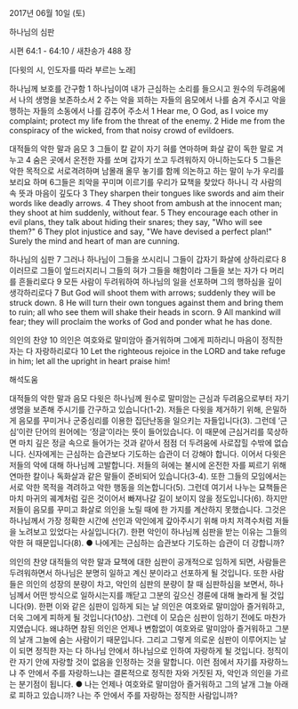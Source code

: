 2017년 06월 10일 (토)

하나님의 심판



시편 64:1 - 64:10 / 새찬송가 488 장


[다윗의 시, 인도자를 따라 부르는 노래]

하나님께 보호를 간구함
1 하나님이여 내가 근심하는 소리를 들으시고 원수의 두려움에서 나의 생명을 보존하소서 2 주는 악을 꾀하는 자들의 음모에서 나를 숨겨 주시고 악을 행하는 자들의 소동에서 나를 감추어 주소서
1 Hear me, O God, as I voice my complaint; protect my life from the threat of the enemy. 2 Hide me from the conspiracy of the wicked, from that noisy crowd of evildoers.

대적들의 악한 말과 음모
3 그들이 칼 같이 자기 혀를 연마하며 화살 같이 독한 말로 겨누고 4 숨은 곳에서 온전한 자를 쏘며 갑자기 쏘고 두려워하지 아니하는도다 5 그들은 악한 목적으로 서로격려하며 남몰래 올무 놓기를 함께 의논하고 하는 말이 누가 우리를 보리요 하며 6그들은 죄악을 꾸미며 이르기를 우리가 묘책을 찾았다 하나니 각 사람의 속 뜻과 마음이 깊도다
3 They sharpen their tongues like swords and aim their words like deadly arrows. 4 They shoot from ambush at the innocent man; they shoot at him suddenly, without fear. 5 They encourage each other in evil plans, they talk about hiding their snares; they say, "Who will see them?" 6 They plot injustice and say, "We have devised a perfect plan!" Surely the mind and heart of man are cunning.

하나님의 심판
7 그러나 하나님이 그들을 쏘시리니 그들이 갑자기 화살에 상하리로다 8 이러므로 그들이 엎드러지리니 그들의 혀가 그들을 해함이라 그들을 보는 자가 다 머리를 흔들리로다 9 모든 사람이 두려워하여 하나님의 일을 선포하며 그의 행하심을 깊이 생각하리로다
7 But God will shoot them with arrows; suddenly they will be struck down. 8 He will turn their own tongues against them and bring them to ruin; all who see them will shake their heads in scorn. 9 All mankind will fear; they will proclaim the works of God and ponder what he has done.

의인의 찬양
10 의인은 여호와로 말미암아 즐거워하며 그에게 피하리니 마음이 정직한 자는 다 자랑하리로다
10 Let the righteous rejoice in the LORD and take refuge in him; let all the upright in heart praise him!

해석도움





대적들의 악한 말과 음모
다윗은 하나님께 원수로 말미암는 근심과 두려움으로부터 자기 생명을 보존해 주시기를 간구하고 있습니다(1-2). 저들은 다윗을 제거하기 위해, 은밀하게 음모를 꾸미거나 군중심리를 이용한 집단난동을 일으키는 자들입니다(3). 그런데 ‘근심’이란 단어의 원어에는 ‘정글’이라는 뜻이 들어있습니다. 이 때문에 근심거리를 묵상하면 마치 깊은 정글 속으로 들어가는 것과 같아서 점점 더 두려움에 사로잡힐 수밖에 없습니다. 신자에게는 근심하는 습관보다 기도하는 습관이 더 강해야 합니다. 이어서 다윗은 저들의 악에 대해 하나님께 고발합니다. 저들의 혀에는 불시에 온전한 자를 찌르기 위해 연마한 칼이나 독화살과 같은 말들이 준비되어 있습니다(3-4). 또한 그들의 모임에서는 서로 악한 목적을 격려하고 악한 행동을 의논합니다(5). 그런데 여기서 나누는 묘책들은 마치 마귀의 궤계처럼 깊은 것이어서 빠져나갈 길이 보이지 않을 정도입니다(6). 하지만 저들이 음모를 꾸미고 화살로 의인을 노릴 때에 한 가지를 계산하지 못했습니다. 그것은 하나님께서 가장 정확한 시간에 선인과 악인에게 갚아주시기 위해 마치 저격수처럼 저들을 노려보고 있었다는 사실입니다(7). 한편 악인이 하나님께 심판을 받는 이유는 그들의 악한 혀 때문입니다(8).
● 나에게는 근심하는 습관보다 기도하는 습관이 더 강합니까?

의인의 찬양
대적들의 악한 말과 묘책에 대한 심판이 공개적으로 임하게 되면, 사람들은 두려워하면서 하나님은 분명히 일하고 계신 분이라고 선포하게 될 것입니다. 또한 사람들은 의인의 성장의 분량이 차고, 악인의 심판의 분량이 찰 때 심판하심을 보면서, 하나님께서 어떤 방식으로 일하시는지를 깨닫고 그분의 깊으신 경륜에 대해 놀라게 될 것입니다(9). 한편 이와 같은 심판이 임하게 되는 날 의인은 여호와로 말미암아 즐거워하고, 더욱 그에게 피하게 될 것입니다(10상). 그런데 이 모습은 심판이 임하기 전에도 마찬가지였습니다. 왜냐하면 참된 의인은 언제나 변함없이 여호와로 말미암아 즐거워하고 그분의 날개 그늘에 숨는 사람이기 때문입니다. 그리고 그렇게 의로운 심판이 이루어지는 날이 되면 정직한 자는 다 하나님 안에서 하나님으로 인하여 자랑하게 될 것입니다. 정직이란 자기 안에 자랑할 것이 없음을
인정하는 것을 말합니다. 이런 점에서 자기를 자랑하느냐 주 안에서 주를 자랑하느냐는 결론적으로 정직한 자와 거짓된 자, 악인과 의인을 가르는 분기점이 됩니다.
● 나는 언제나 여호와로 말미암아 즐거워하고 그의 날개 그늘 아래로 피하고 있습니까? 나는 주 안에서 주를 자랑하는 정직한 사람입니까?